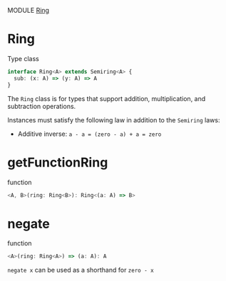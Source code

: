 MODULE [Ring](https://github.com/gcanti/fp-ts/blob/master/src/Ring.ts)
# Ring
Type class
```ts
interface Ring<A> extends Semiring<A> {
  sub: (x: A) => (y: A) => A
}
```
The `Ring` class is for types that support addition, multiplication,
and subtraction operations.

Instances must satisfy the following law in addition to the `Semiring`
laws:

- Additive inverse: `a - a = (zero - a) + a = zero`
# getFunctionRing
function
```ts
<A, B>(ring: Ring<B>): Ring<(a: A) => B>
```

# negate
function
```ts
<A>(ring: Ring<A>) => (a: A): A
```
`negate x` can be used as a shorthand for `zero - x`